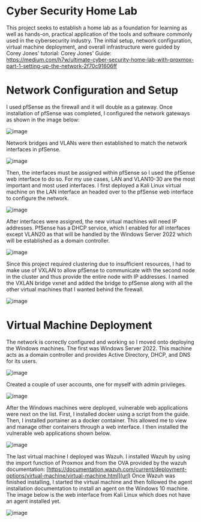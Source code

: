 # Cyber Security Home Lab

This project seeks to establish a home lab as a foundation for learning as well as hands-on, practical application of the tools and software commonly used in the cybersecurity industry.
The initial setup, network configuration, virtual machine deployment, and overall infrastructure were guided by Corey Jones' tutorial:
Corey Jones' Guide: https://medium.com/h7w/ultimate-cyber-security-home-lab-with-proxmox-part-1-setting-up-the-network-2f70c91606ff

# Network Configuration and Setup
I used pfSense as the firewall and it will double as a gateway. Once installation of pfSense was completed, I configured the network gateways as shown in the image below:

![image](https://github.com/user-attachments/assets/6344a3d4-425b-44e0-a6b4-d3a4a918c961)

Network bridges and VLANs were then established to match the network interfaces in pfSense.

![image](https://github.com/user-attachments/assets/97d4f3ee-5596-4548-a99b-406b656fc60b)

Then, the interfaces must be assigned within pfSense so I used the pfSense web interface to do so. For my use cases, LAN and VLAN10-30 are the most important and most used interfaces. I first deployed a Kali Linux virtual machine on the LAN interface an headed over to the pfSense web interface to configure the network.

![image](https://github.com/user-attachments/assets/cfe1d7e8-d332-4efe-9f3c-ff8cd30b1b27)

After interfaces were assigned, the new virtual machines will need IP addresses. PfSense has a DHCP service, which I enabled for all interfaces except VLAN20 as that will be handled by the Windows Server 2022 which will be established as a domain controller.

![image](https://github.com/user-attachments/assets/d626938b-ac55-4014-b99f-e0840585fccc)

Since this project required clustering due to insufficient resources, I had to make use of VXLAN to allow pfSense to communicate with the second node in the cluster and thus provide the entire node with IP addresses. I named the VXLAN bridge vxnet and added the bridge to pfSense along with all the other virtual machines that I wanted behind the firewall.

![image](https://github.com/user-attachments/assets/b3c7254e-40de-4ff9-a657-8c67c27596a0)

# Virtual Machine Deployment
The network is correctly configured and working so I moved onto deploying the Windows machines. The first was Windows Server 2022. This machine acts as a domain controller and provides Active Directory, DHCP, and DNS for its users.

![image](https://github.com/user-attachments/assets/cd9cb826-f268-47d2-a17f-b4b165fb29da)

Created a couple of user accounts, one for myself with admin privileges. 

![image](https://github.com/user-attachments/assets/afeb4b73-54c4-4109-9ca0-bb29e67ba915)

After the Windows machines were deployed, vulnerable web applications were next on the list. First, I installed docker using a script from the guide. Then, I installed portainer as a docker container. This allowed me to view and manage other containers through a web interface. I then installed the vulnerable web applications shown below.

![image](https://github.com/user-attachments/assets/cb781e36-3161-4e5b-9ace-dd35b64aa86d)

The last virtual machine I deployed was Wazuh. I installed Wazuh by using the import function of Proxmox and from the OVA provided by the wazuh documentation: [https://documentation.wazuh.com/current/deployment-options/virtual-machine/virtual-machine.html](url)
Once Wazuh was finished installing, I started the virtual machine and then followed the agent installation documentation to install an agent on the Windows 10 machine. The image below is the web interface from Kali Linux which does not have an agent installed yet.

![image](https://github.com/user-attachments/assets/3e277c48-86ad-4224-81f9-f3c2febb81c6)
